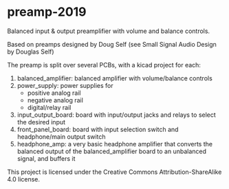 # preamp-2019

Balanced input & output preamplifier with volume and balance controls.

Based on preamps designed by Doug Self (see Small Signal Audio Design by Douglas Self)

The preamp is split over several PCBs, with a kicad project for each:
1. balanced_amplifier: balanced amplifier with volume/balance controls
2. power_supply: power supplies for
    - positive analog rail
    - negative analog rail
    - digital/relay rail
3. input_output_board: board with input/output jacks and relays to select the desired input
4. front_panel_board: board with input selection switch and headphone/main output switch
5. headphone_amp: a very basic headphone amplifier that converts the balanced
   output of the balanced_amplifier board to an unbalanced signal, and buffers it

This project is licensed under the Creative Commons Attribution-ShareAlike 4.0 license.

